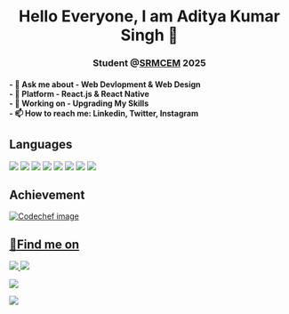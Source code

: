 <p align="center">
</p>
<h1 align="center">Hello Everyone, I am Aditya Kumar Singh 👋
  <h3 align="center">Student @<a href="http://srmcem.ac.in/">SRMCEM</a> 2025
<br>
  <h4>
- 💬 Ask me about - Web Devlopment & Web Design<br>
- 🌱 Platform - React.js & React Native <br>
- 🔭 Working on - Upgrading My Skills<br>
- 📫 How to reach me: Linkedin, Twitter, Instagram <br>
  </h4>
<!-- [![Aditya's GitHub stats](https://github-readme-stats.vercel.app/api?username=jaiakash&count_private=true&show_icons=true&theme=radical)](https://github.com/anuraghazra/github-readme-stats)   [![Top Langs](https://github-readme-stats.vercel.app/api/top-langs/?username=jaiakash&layout=compact&show_icons=true&theme=radical)](https://github.com/anuraghazra/github-readme-stats) -->

## Languages

<p>
<!-- <img src="https://img.shields.io/badge/C%2B%2B-00599C?style=for-the-badge&logo=c%2B%2B&logoColor=white"> -->
<img src="https://img.shields.io/badge/C-A8B9CC?style=for-the-badge&logo=c&logoColor=white">
<!-- <img src="https://img.shields.io/badge/Python-3776AB?style=for-the-badge&logo=python&logoColor=white"> -->
<img src="https://img.shields.io/badge/Javascript-F7DF1E?style=for-the-badge&logo=javascript&logoColor=white">
<img src="https://img.shields.io/badge/HTML5-E34F26?style=for-the-badge&logo=html5&logoColor=white">
<img src="https://img.shields.io/badge/CSS3-1572B6?style=for-the-badge&logo=css3&logoColor=white">
<img src="https://img.shields.io/badge/Node.js-339933?style=for-the-badge&logo=node.js&logoColor=white">
<img src="https://img.shields.io/badge/MongoDB-47A248?style=for-the-badge&logo=mongodb&logoColor=white">
<!-- <img src="https://img.shields.io/badge/Bash-4EAA25?style=for-the-badge&logo=gnubash&logoColor=white"> -->
<img src="https://img.shields.io/badge/Docker-2496ED?style=for-the-badge&logo=docker&logoColor=white">
<img src="https://img.shields.io/badge/React-61DAFB?style=for-the-badge&logo=react&logoColor=white">
<!-- <img src="https://img.shields.io/badge/Flutter-02569B?style=for-the-badge&logo=flutter&logoColor=white"> -->
</p>
  
## Achievement
<p>
<a href="https://www.codechef.com/users/adiislive">
    <img src="https://img.shields.io/badge/dynamic/json?&color=1f8acb&logo=codechef&label=Codechef&url=https://competitive-coding-api.herokuapp.com/api/codechef/akashjaiswal03&query=%24.rating&prefix=Rating%20&style=for-the-badge&cacheSeconds=86400" alt="Codechef image">

</p>
  
## :email:Find me on
<p>
<a href="mailto:saaditya17@gmail.com"><img src="https://img.shields.io/badge/Gmail-D14836?style=for-the-badge&logo=gmail&logoColor=white"</a>
<a href="https://www.linkedin.com/in/aditya-singh-2139271ba/"><img src="https://img.shields.io/badge/LinkedIn-0077B5?style=for-the-badge&logo=linkedin&logoColor=white"></a>

<a href="#"><img src="https://img.shields.io/badge/Facebook-1877F2?style=for-the-badge&logo=facebook&logoColor=white"></a>

<a href="https://www.instagram.com/realad1tya"><img src="https://img.shields.io/badge/Instagram-E4405F?style=for-the-badge&logo=instagram&logoColor=white"/></a>

<!-- <a href="#"><img src="https://img.shields.io/badge/Quora-%23B92B27.svg?&style=for-the-badge&logo=Quora&logoColor=white"></a> -->
</p>
